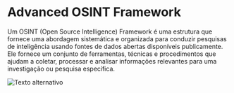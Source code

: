 # Advanced OSINT Framework

Um OSINT (Open Source Intelligence) Framework é uma estrutura que fornece uma abordagem sistemática e organizada para conduzir pesquisas de inteligência usando fontes de dados abertas disponíveis publicamente. Ele fornece um conjunto de ferramentas, técnicas e procedimentos que ajudam a coletar, processar e analisar informações relevantes para uma investigação ou pesquisa específica.

![Texto alternativo](https://i.ibb.co/GczZ9rC/Fire-Shot-Capture-175-OSINT-Toggle-List-In-Work-569jjdgjkw-neocities-org.png)

